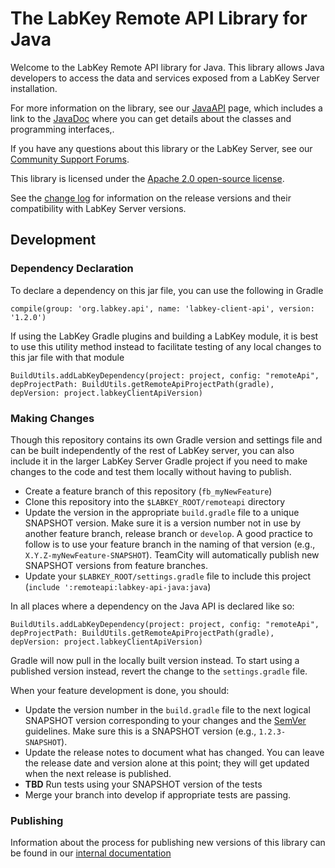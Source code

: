 # The LabKey Remote API Library for Java

Welcome to the LabKey Remote API library for Java. This library allows Java 
developers to access the data and services exposed from a LabKey Server installation.

For more information on the library, 
see our [JavaAPI](https://www.labkey.org/Documentation/wiki-page.view?name=javaAPI) page, 
which includes a link to the [JavaDoc](https://www.labkey.org/download/clientapi_docs/java-api/)
where you can get details about the classes and programming interfaces,. 

If you have any questions about this library or the LabKey Server, 
see our [Community Support Forums](https://www.labkey.org/home/Support/LabKey%20Support%20Forum/project-begin.view?).

This library is licensed under the [Apache 2.0 open-source license](http://www.apache.org/licenses/LICENSE-2.0).

See the [change log](CHANGELOG.md) for information on the release versions and their
compatibility with LabKey Server versions.

## Development

### Dependency Declaration
To declare a dependency on this jar file, you can use the following in Gradle

```compile(group: 'org.labkey.api', name: 'labkey-client-api', version: '1.2.0')```

If using the LabKey Gradle plugins and building a LabKey module, it is best to 
use this utility method instead to facilitate testing of any local changes to
this jar file with that module
```
BuildUtils.addLabKeyDependency(project: project, config: "remoteApi", depProjectPath: BuildUtils.getRemoteApiProjectPath(gradle), depVersion: project.labkeyClientApiVersion)
```

### Making Changes

Though this repository contains its own Gradle version and settings file and can be built
independently of the rest of LabKey server, you can also include it in the larger LabKey 
Server Gradle project if you need to make changes to the code and test them locally without
having to publish.  

- Create a feature branch of this repository (`fb_myNewFeature`)
- Clone this repository into the `$LABKEY_ROOT/remoteapi` directory
- Update the version in the appropriate `build.gradle` file to a unique SNAPSHOT version. Make sure 
it is a version number not in use by another feature branch, release branch or `develop`.  A good practice to 
follow is to use your feature branch in the naming of that version (e.g., `X.Y.Z-myNewFeature-SNAPSHOT`). 
TeamCity will automatically publish new SNAPSHOT versions from feature branches.
- Update your `$LABKEY_ROOT/settings.gradle` file to include this project (`include ':remoteapi:labkey-api-java:java`)

In all places where a dependency on the Java API is declared like so: 

`BuildUtils.addLabKeyDependency(project: project, config: "remoteApi", depProjectPath: BuildUtils.getRemoteApiProjectPath(gradle), depVersion: project.labkeyClientApiVersion)`

Gradle will now pull in the locally built version instead. To start using a published
version instead, revert the change to the `settings.gradle` file.

When your feature development is done, you should:

- Update the version number in the `build.gradle` file to the next logical SNAPSHOT version corresponding to your changes
and the [SemVer](https://semver.org/) guidelines.  Make sure this is a SNAPSHOT version (e.g., `1.2.3-SNAPSHOT`).
- Update the release notes to document what has changed.  You can leave the release date and version alone at this 
point; they will get updated when the next release is published.
- **TBD** Run tests using your SNAPSHOT version of the tests
- Merge your branch into develop if appropriate tests are passing.


### Publishing

Information about the process for publishing new versions of this library
can be found in our [internal documentation](https://internal.labkey.com/Handbook/Dev/wiki-page.view?name=mavenArtifacts)
